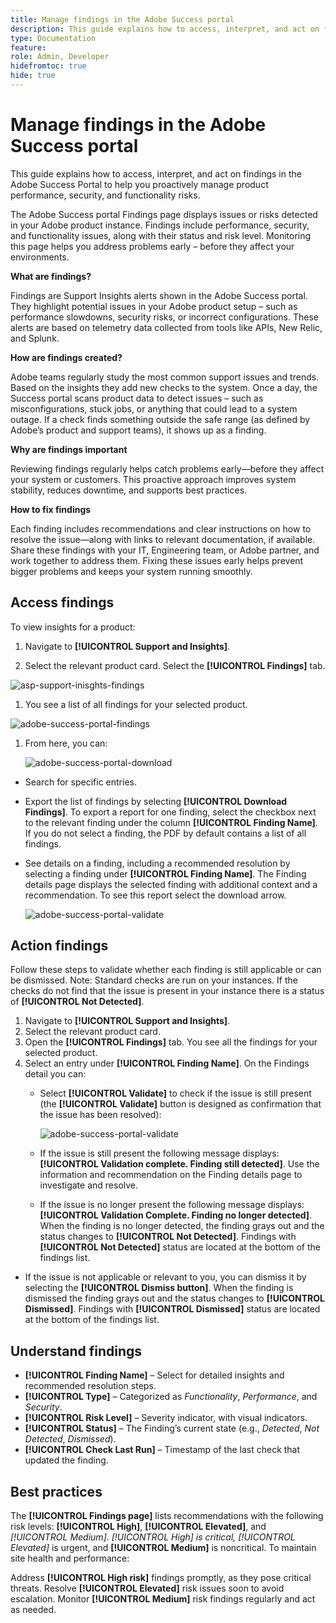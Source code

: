 ```yaml
---
title: Manage findings in the Adobe Success portal 
description: This guide explains how to access, interpret, and act on findings in the Adobe Success Portal to help you proactively manage product performance, security, and functionality risks.
type: Documentation
feature: 
role: Admin, Developer
hidefromtoc: true
hide: true  
---
```

# Manage findings in the Adobe Success portal

This guide explains how to access, interpret, and act on findings in the Adobe Success Portal to help you proactively manage product performance, security, and functionality risks. 

The Adobe Success portal Findings page displays issues or risks detected in your Adobe product instance. Findings include performance, security, and functionality issues, along with their status and risk level. Monitoring this page helps you address problems early – before they affect your environments. 

**What are findings?**

Findings are Support Insights alerts shown in the Adobe Success portal. They highlight potential issues in your Adobe product setup – such as performance slowdowns, security risks, or incorrect configurations. These alerts are based on telemetry data collected from tools like APIs, New Relic, and Splunk.  

**How are findings created?**

Adobe teams regularly study the most common support issues and trends. Based on the insights they add new checks to the system. Once a day, the Success portal scans product data to detect issues – such as misconfigurations, stuck jobs, or anything that could lead to a system outage. If a check finds something outside the safe range (as defined by Adobe’s product and support teams), it shows up as a finding.  

**Why are findings important**

Reviewing findings regularly helps catch problems early—before they affect your system or customers. This proactive approach improves system stability, reduces downtime, and supports best practices.  

**How to fix findings**

Each finding includes recommendations and clear instructions on how to resolve the issue—along with links to relevant documentation, if available. Share these findings with your IT, Engineering team, or Adobe partner, and work together to address them. Fixing these issues early helps prevent bigger problems and keeps your system running smoothly. 


## Access findings 

To view insights for a product: 

1. Navigate to **[!UICONTROL Support and Insights]**. 


1. Select the relevant product card. Select the **[!UICONTROL Findings]** tab. 

![asp-support-inisghts-findings](assets/asp-support-inisghts-findings.png)


1. You see a list of all findings for your selected product.

![adobe-success-portal-findings](assets/adobe-success-portal-findings.png)


1. From here, you can:

   ![adobe-success-portal-download](assets/adobe-success-portal-download.png)

* Search for specific entries. 
* Export the list of findings by selecting **[!UICONTROL Download Findings]**. To export a report for one finding, select the checkbox next to the relevant finding under the column **[!UICONTROL Finding Name]**. If you do not select a finding, the PDF by default contains a list of all findings.  
* See details on a finding, including a recommended resolution by selecting a finding under **[!UICONTROL Finding Name]**. The Finding details page displays the selected finding with additional context and a recommendation. To see this report select the download arrow. 

   ![adobe-success-portal-validate](assets/adobe-success-portal-validate.png)

 
## Action findings 

Follow these steps to validate whether each finding is still applicable or can be dismissed. Note: Standard checks are run on your instances. If the checks do not find that the issue is present in your instance there is a status of **[!UICONTROL Not Detected]**. 

1. Navigate to **[!UICONTROL Support and Insights]**. 
1. Select the relevant product card. 
1. Open the **[!UICONTROL Findings]** tab. You see all the findings for your selected product.  
1. Select an entry under **[!UICONTROL Finding Name]**. On the Findings detail you can: 
   * Select **[!UICONTROL Validate]** to check if the issue is still present (the **[!UICONTROL Validate]** button is designed as confirmation that the issue has been resolved): 

      ![adobe-success-portal-validate](assets/adobe-success-portal-validate.png)


   * If the issue is still present the following message displays: **[!UICONTROL Validation complete. Finding still detected]**. Use the information and recommendation on the Finding details page to investigate and resolve.  
   * If the issue is no longer present the following message displays: **[!UICONTROL Validation Complete. Finding no longer detected]**. When the finding is no longer detected, the finding grays out and the status changes to **[!UICONTROL Not Detected]**. Findings with **[!UICONTROL Not Detected]** status are located at the bottom of the findings list.  
* If the issue is not applicable or relevant to you, you can dismiss it by selecting the **[!UICONTROL Dismiss button]**. When the finding is dismissed the finding grays out and the status changes to **[!UICONTROL Dismissed]**.  Findings with **[!UICONTROL Dismissed]** status are located at the bottom of the findings list.  

## Understand findings

* **[!UICONTROL Finding Name]** – Select for detailed insights and recommended resolution steps.  
* **[!UICONTROL Type]** – Categorized as *Functionality*, *Performance*, and *Security*. 
* **[!UICONTROL Risk Level]** – Severity indicator, with visual indicators.  
* **[!UICONTROL Status]** – The Finding’s current state (e.g., *Detected*, *Not Detected*, *Dismissed*). 
* **[!UICONTROL Check Last Run]** – Timestamp of the last check that updated the finding.  


## Best practices

The **[!UICONTROL Findings page]** lists recommendations with the following risk levels: **[!UICONTROL High]**, **[!UICONTROL Elevated]**, and **[!UICONTROL Medium]. *[!UICONTROL High]** is critical, *[!UICONTROL Elevated]** is urgent, and **[!UICONTROL Medium]** is noncritical. To maintain site health and performance: 

Address **[!UICONTROL High risk]** findings promptly, as they pose critical threats. 
Resolve **[!UICONTROL Elevated]** risk issues soon to avoid escalation. 
Monitor **[!UICONTROL Medium]** risk findings regularly and act as needed. 

   


